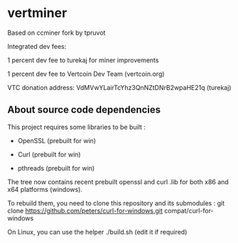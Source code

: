 vertminer
=======


Based on ccminer fork by tpruvot

Integrated dev fees:

1 percent dev fee to turekaj for miner improvements 

1 percent dev fee to Vertcoin Dev Team (vertcoin.org)

VTC donation address:  VdMVwYLairTcYhz3QnNZtDNrB2wpaHE21q (turekaj)


About source code dependencies
------------------------------

This project requires some libraries to be built :

- OpenSSL (prebuilt for win)

- Curl (prebuilt for win)

- pthreads (prebuilt for win)

The tree now contains recent prebuilt openssl and curl .lib for both x86 and x64 platforms (windows).

To rebuild them, you need to clone this repository and its submodules :
    git clone https://github.com/peters/curl-for-windows.git compat/curl-for-windows

On Linux, you can use the helper ./build.sh (edit it if required)


